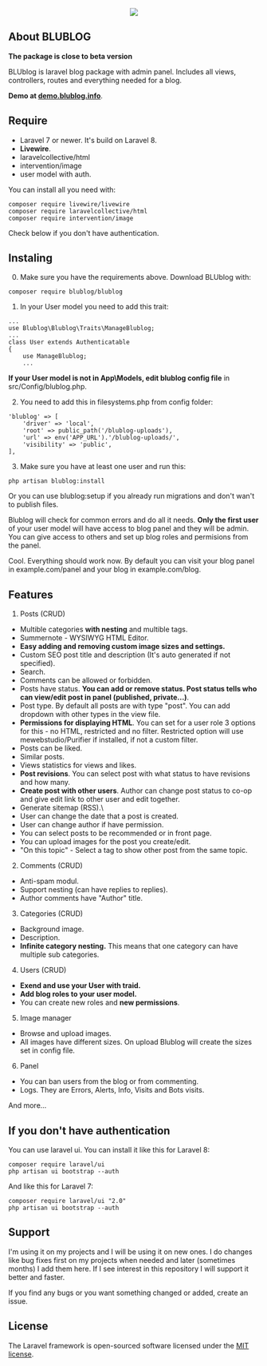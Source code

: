 <p align="center"><img src="https://demo.blublog.info/blublog-uploads/photos/2021/9/IWhnvJCW1flbEFIR66YNwyE7uQWtOdnrT11GwcA4.jpg"></p>

## About BLUBLOG

**The package is close to beta version**

BLUblog is laravel blog package with admin panel. Includes all views, controllers, routes and everything needed for a blog.

**Demo at [demo.blublog.info](https://demo.blublog.info/)**.

## Require

- Laravel 7 or newer. It's build on Laravel 8.
- **Livewire**.
- laravelcollective/html
- intervention/image
- user model with auth.

You can install all you need with:

```
composer require livewire/livewire
composer require laravelcollective/html
composer require intervention/image
```

Check below if you don't have authentication.

## Instaling

0. Make sure you have the requirements above. Download BLUblog with:

```
composer require blublog/blublog
```

1. In your User model you need to add this trait:

```
...
use Blublog\Blublog\Traits\ManageBlublog;
...
class User extends Authenticatable
{
    use ManageBlublog;
    ...
```

**If your User model is not in App\Models, edit blublog config file** in src/Config/blublog.php.

2. You need to add this in filesystems.php from config folder:

```
'blublog' => [
    'driver' => 'local',
    'root' => public_path('/blublog-uploads'),
    'url' => env('APP_URL').'/blublog-uploads/',
    'visibility' => 'public',
],
```

3. Make sure you have at least one user and run this:

```
php artisan blublog:install
```

Or you can use blublog:setup if you already run migrations and don't wan't to publish files.

Blublog will check for common errors and do all it needs. **Only the first user** of your user model will have access to blog panel and they will be admin. You can give access to others and set up blog roles and permisions from the panel.

Cool. Everything should work now. By default you can visit your blog panel in example.com/panel and your blog in example.com/blog.

## Features

1. Posts (CRUD)

- Multible categories **with nesting** and multible tags.
- Summernote - WYSIWYG HTML Editor.
- **Easy adding and removing custom image sizes and settings.**
- Custom SEO post title and description (It's auto generated if not specified).
- Search.
- Comments can be allowed or forbidden.
- Posts have status. **You can add or remove status. Post status tells who can view/edit post in panel (published, private...)**.
- Post type. By default all posts are with type "post". You can add dropdown with other types in the view file.
- **Permissions for displaying HTML**. You can set for a user role 3 options for this - no HTML, restricted and no filter. Restricted option will use mewebstudio/Purifier if installed, if not a custom filter.
- Posts can be liked.
- Similar posts.
- Views statistics for views and likes.
- **Post revisions**. You can select post with what status to have revisions and how many.
- **Create post with other users**. Author can change post status to co-op and give edit link to other user and edit together.
- Generate sitemap (RSS).\
- User can change the date that a post is created.
- User can change author if have permission.
- You can select posts to be recommended or in front page.
- You can upload images for the post you create/edit.
- "On this topic" - Select a tag to show other post from the same topic.

2. Comments (CRUD)

- Anti-spam modul.
- Support nesting (can have replies to replies).
- Author comments have "Author" title.

3. Categories (CRUD)

- Background image.
- Description.
- **Infinite category nesting.** This means that one category can have multiple sub categories.

4. Users (CRUD)

- **Exend and use your User with traid.**
- **Add blog roles to your user model.**
- You can create new roles and **new permissions**.

5. Image manager

- Browse and upload images.
- All images have different sizes. On upload Blublog will create the sizes set in config file.

6. Panel

- You can ban users from the blog or from commenting.
- Logs. They are Errors, Alerts, Info, Visits and Bots visits.

And more...

## If you don't have authentication

You can use laravel ui. You can install it like this for Laravel 8:

```
composer require laravel/ui
php artisan ui bootstrap --auth
```

And like this for Laravel 7:

```
composer require laravel/ui "2.0"
php artisan ui bootstrap --auth
```

## Support

I'm using it on my projects and I will be using it on new ones. I do changes like bug fixes first on my projects when needed and later (sometimes months) I add them here. If I see interest in this repository I will support it better and faster.

If you find any bugs or you want something changed or added, create an issue.

## License

The Laravel framework is open-sourced software licensed under the [MIT license](https://opensource.org/licenses/MIT).
